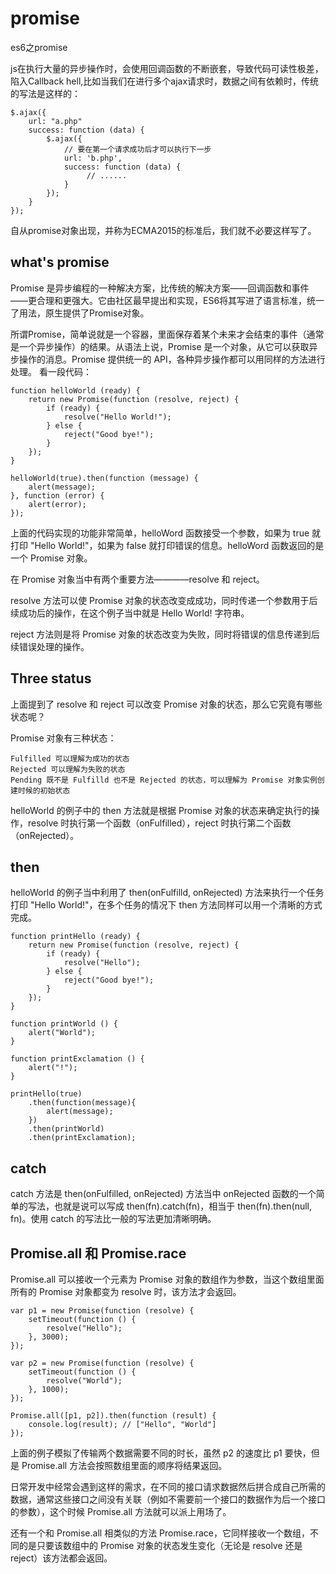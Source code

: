 # promise
es6之promise

js在执行大量的异步操作时，会使用回调函数的不断嵌套，导致代码可读性极差，陷入Callback hell,比如当我们在进行多个ajax请求时，数据之间有依赖时，传统的写法是这样的：
```
$.ajax({
    url: "a.php"
    success: function (data) {
        $.ajax({
            // 要在第一个请求成功后才可以执行下一步
            url: 'b.php',
            success: function (data) {
                 // ......
            }
        });
    }
});

```
自从promise对象出现，并称为ECMA2015的标准后，我们就不必要这样写了。

## what's promise

Promise 是异步编程的一种解决方案，比传统的解决方案——回调函数和事件——更合理和更强大。它由社区最早提出和实现，ES6将其写进了语言标准，统一了用法，原生提供了Promise对象。

所谓Promise，简单说就是一个容器，里面保存着某个未来才会结束的事件（通常是一个异步操作）的结果。从语法上说，Promise 是一个对象，从它可以获取异步操作的消息。Promise 提供统一的 API，各种异步操作都可以用同样的方法进行处理。
看一段代码：
```
function helloWorld (ready) {
    return new Promise(function (resolve, reject) {
        if (ready) {
            resolve("Hello World!");
        } else {
            reject("Good bye!");
        }
    });
}

helloWorld(true).then(function (message) {
    alert(message);
}, function (error) {
    alert(error);
});
```
上面的代码实现的功能非常简单，helloWord 函数接受一个参数，如果为 true 就打印 "Hello World!"，如果为 false 就打印错误的信息。helloWord 函数返回的是一个 Promise 对象。

在 Promise 对象当中有两个重要方法————resolve 和 reject。

resolve 方法可以使 Promise 对象的状态改变成成功，同时传递一个参数用于后续成功后的操作，在这个例子当中就是 Hello World! 字符串。

reject 方法则是将 Promise 对象的状态改变为失败，同时将错误的信息传递到后续错误处理的操作。

## Three status
上面提到了 resolve 和 reject 可以改变 Promise 对象的状态，那么它究竟有哪些状态呢？

Promise 对象有三种状态：
```
Fulfilled 可以理解为成功的状态
Rejected 可以理解为失败的状态
Pending 既不是 Fulfilld 也不是 Rejected 的状态，可以理解为 Promise 对象实例创建时候的初始状态
```
helloWorld 的例子中的 then 方法就是根据 Promise 对象的状态来确定执行的操作，resolve 时执行第一个函数（onFulfilled），reject 时执行第二个函数（onRejected）。
## then

helloWorld 的例子当中利用了 then(onFulfilld, onRejected) 方法来执行一个任务打印 "Hello World!"，在多个任务的情况下 then 方法同样可以用一个清晰的方式完成。
```
function printHello (ready) {
    return new Promise(function (resolve, reject) {
        if (ready) {
            resolve("Hello");
        } else {
            reject("Good bye!");
        }
    });
}

function printWorld () {
    alert("World");
}

function printExclamation () {
    alert("!");
}

printHello(true)
    .then(function(message){
        alert(message);
    })
    .then(printWorld)
    .then(printExclamation);

```
## catch

catch 方法是 then(onFulfilled, onRejected) 方法当中 onRejected 函数的一个简单的写法，也就是说可以写成 then(fn).catch(fn)，相当于 then(fn).then(null, fn)。使用 catch 的写法比一般的写法更加清晰明确。

## Promise.all 和 Promise.race
Promise.all 可以接收一个元素为 Promise 对象的数组作为参数，当这个数组里面所有的 Promise 对象都变为 resolve 时，该方法才会返回。
```
var p1 = new Promise(function (resolve) {
    setTimeout(function () {
        resolve("Hello");
    }, 3000);
});

var p2 = new Promise(function (resolve) {
    setTimeout(function () {
        resolve("World");
    }, 1000);
});

Promise.all([p1, p2]).then(function (result) {
    console.log(result); // ["Hello", "World"]
});
```
上面的例子模拟了传输两个数据需要不同的时长，虽然 p2 的速度比 p1 要快，但是 Promise.all 方法会按照数组里面的顺序将结果返回。

日常开发中经常会遇到这样的需求，在不同的接口请求数据然后拼合成自己所需的数据，通常这些接口之间没有关联（例如不需要前一个接口的数据作为后一个接口的参数），这个时候 Promise.all 方法就可以派上用场了。

还有一个和 Promise.all 相类似的方法 Promise.race，它同样接收一个数组，不同的是只要该数组中的 Promise 对象的状态发生变化（无论是 resolve 还是 reject）该方法都会返回。
